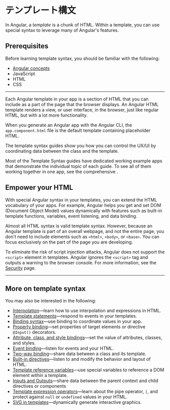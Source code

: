 # テンプレート構文

In Angular, a *template* is a chunk of HTML.
Within a template, you can use special syntax to leverage many of Angular's features.



## Prerequisites

Before learning template syntax, you should be familiar with the following:

* [Angular concepts](guide/architecture)
* JavaScript
* HTML
* CSS

<!-- Do we still need the following section? It seems more relevant to those coming from AngularJS, which is now 7 versions ago. -->
<!-- You may be familiar with the component/template duality from your experience with model-view-controller (MVC) or model-view-viewmodel (MVVM).
In Angular, the component plays the part of the controller/viewmodel, and the template represents the view. -->

<hr />

Each Angular template in your app is a section of HTML that you can include as a part of the page that the browser displays.
An Angular HTML template renders a view, or user interface, in the browser, just like regular HTML, but with a lot more functionality.

When you generate an Angular app with the Angular CLI, the `app.component.html` file is the default template containing placeholder HTML.

The template syntax guides show you how you can control the UX/UI by coordinating data between the class and the template.

<div class="is-helpful alert">

Most of the Template Syntax guides have dedicated working example apps that demonstrate the individual topic of each guide.
To see all of them working together in one app, see the comprehensive <live-example title="Template Syntax Live Code"></live-example>.

</div>


## Empower your HTML

With special Angular syntax in your templates, you can extend the HTML vocabulary of your apps.
For example, Angular helps you get and set DOM (Document Object Model) values dynamically with features such as built-in template functions, variables, event listening, and data binding.

Almost all HTML syntax is valid template syntax.
However, because an Angular template is part of an overall webpage, and not the entire page, you don't need to include elements such as `<html>`, `<body>`, or `<base>`.
You can focus exclusively on the part of the page you are developing.


<div class="alert is-important">

To eliminate the risk of script injection attacks, Angular does not support the `<script>` element in templates.
Angular ignores the `<script>` tag and outputs a warning to the browser console.
For more information, see the [Security](guide/security) page.

</div>

<hr />

## More on template syntax

You may also be interested in the following:

* [Interpolation](guide/interpolation)&mdash;learn how to use interpolation and expressions in HTML.
* [Template statements](guide/template-statements)&mdash;respond to events in your templates.
* [Binding syntax](guide/binding-syntax)&mdash;use binding to coordinate values in your app.
* [Property binding](guide/property-binding)&mdash;set properties of target elements or directive `@Input()` decorators.
* [Attribute, class, and style bindings](guide/attribute-binding)&mdash;set the value of attributes, classes, and styles.
* [Event binding](guide/event-binding)&mdash;listen for events and your HTML.
* [Two-way binding](guide/two-way-binding)&mdash;share data between a class and its template.
* [Built-in directives](guide/built-in-directives)&mdash;listen to and modify the behavior and layout of HTML.
* [Template reference variables](guide/template-reference-variables)&mdash;use special variables to reference a DOM element within a template.
* [Inputs and Outputs](guide/inputs-outputs)&mdash;share data between the parent context and child directives or components
* [Template expression operators](guide/template-expression-operators)&mdash;learn about the pipe operator, `|`, and protect against `null` or `undefined` values in your HTML.
* [SVG in templates](guide/svg-in-templates)&mdash;dynamically generate interactive graphics.
